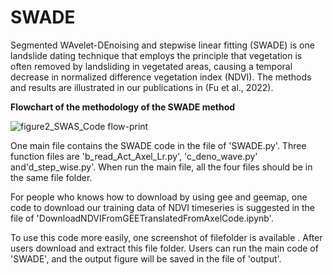 # SWADE
Segmented WAvelet-DEnoising and stepwise linear fitting (SWADE) is one landslide dating technique that employs the principle that vegetation is often removed by landsliding in vegetated areas, causing a temporal decrease in normalized difference vegetation index (NDVI). The methods and results are illustrated in our publications in (Fu et al., 2022).

**Flowchart of the methodology of the SWADE method**

![figure2_SWAS_Code flow-print](https://user-images.githubusercontent.com/109142828/178498246-a5cff51e-66d7-4224-8e56-b98e38514d91.png)


One main file contains the SWADE code in the file of 'SWADE.py'. Three function files are 'b_read_Act_Axel_Lr.py', 'c_deno_wave.py' and'd_step_wise.py'. When run the main file, all the four files should be in the same file folder.

For people who knows how to download by using gee and geemap, one code to download our training data of NDVI timeseries is suggested in the file of 'DownloadNDVIFromGEETranslatedFromAxelCode.ipynb'.

To use this code more easily, one screenshot of filefolder is available . After users download and extract this file folder. Users can run the main code of 'SWADE', and the output figure will be saved in the file of 'output'.



